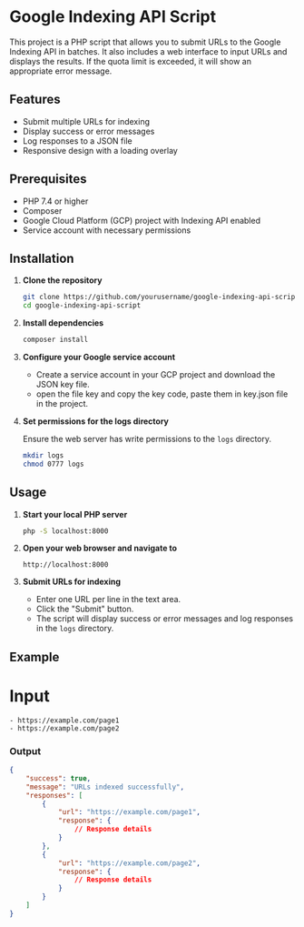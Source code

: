 # Google Indexing API Script

This project is a PHP script that allows you to submit URLs to the Google Indexing API in batches. It also includes a web interface to input URLs and displays the results. If the quota limit is exceeded, it will show an appropriate error message.

## Features

- Submit multiple URLs for indexing
- Display success or error messages
- Log responses to a JSON file
- Responsive design with a loading overlay

## Prerequisites

- PHP 7.4 or higher
- Composer
- Google Cloud Platform (GCP) project with Indexing API enabled
- Service account with necessary permissions

## Installation

1. **Clone the repository**

    ```bash
    git clone https://github.com/yourusername/google-indexing-api-script.git
    cd google-indexing-api-script
    ```

2. **Install dependencies**

    ```bash
    composer install
    ```

3. **Configure your Google service account**

    - Create a service account in your GCP project and download the JSON key file.
    - open the file key and copy the key code, paste them in key.json file in the project.

4. **Set permissions for the logs directory**

    Ensure the web server has write permissions to the `logs` directory.

    ```bash
    mkdir logs
    chmod 0777 logs
    ```

## Usage

1. **Start your local PHP server**

    ```bash
    php -S localhost:8000
    ```

2. **Open your web browser and navigate to**

    ```
    http://localhost:8000
    ```

3. **Submit URLs for indexing**

    - Enter one URL per line in the text area.
    - Click the "Submit" button.
    - The script will display success or error messages and log responses in the `logs` directory.

## Example

# Input

    - https://example.com/page1
    - https://example.com/page2


### Output

```json
{
    "success": true,
    "message": "URLs indexed successfully",
    "responses": [
        {
            "url": "https://example.com/page1",
            "response": {
                // Response details
            }
        },
        {
            "url": "https://example.com/page2",
            "response": {
                // Response details
            }
        }
    ]
} 



